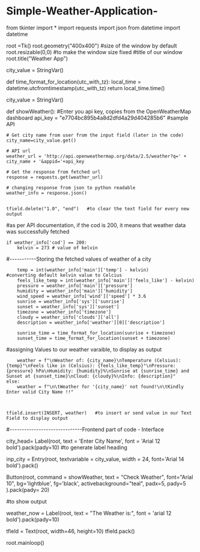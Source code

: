 # Simple-Weather-Application-
from tkinter import *
import requests
import json
from datetime import datetime

root =Tk()
root.geometry("400x400") #size of the window by default
root.resizable(0,0) #to make the window size fixed
#title of our window
root.title("Weather App")
 
 

city_value = StringVar()
 
 
def time_format_for_location(utc_with_tz):
    local_time = datetime.utcfromtimestamp(utc_with_tz)
    return local_time.time()
 
 
city_value = StringVar()
 
def showWeather():
    #Enter you api key, copies from the OpenWeatherMap dashboard
    api_key = "e7704bc895b4a8d2dfd4a29d404285b6"  #sample API
 
    # Get city name from user from the input field (later in the code)
    city_name=city_value.get()
 
    # API url
    weather_url = 'http://api.openweathermap.org/data/2.5/weather?q=' + city_name + '&appid='+api_key
 
    # Get the response from fetched url
    response = requests.get(weather_url)
 
    # changing response from json to python readable 
    weather_info = response.json()
 
 
    tfield.delete("1.0", "end")   #to clear the text field for every new output
 
#as per API documentation, if the cod is 200, it means that weather data was successfully fetched
 
 
    if weather_info['cod'] == 200:
        kelvin = 273 # value of kelvin
 
#-----------Storing the fetched values of weather of a city
 
        temp = int(weather_info['main']['temp'] - kelvin)                                     #converting default kelvin value to Celcius
        feels_like_temp = int(weather_info['main']['feels_like'] - kelvin)
        pressure = weather_info['main']['pressure']
        humidity = weather_info['main']['humidity']
        wind_speed = weather_info['wind']['speed'] * 3.6
        sunrise = weather_info['sys']['sunrise']
        sunset = weather_info['sys']['sunset']
        timezone = weather_info['timezone']
        cloudy = weather_info['clouds']['all']
        description = weather_info['weather'][0]['description']
 
        sunrise_time = time_format_for_location(sunrise + timezone)
        sunset_time = time_format_for_location(sunset + timezone)
 
#assigning Values to our weather varaible, to display as output
         
        weather = f"\nWeather of: {city_name}\nTemperature (Celsius): {temp}°\nFeels like in (Celsius): {feels_like_temp}°\nPressure: {pressure} hPa\nHumidity: {humidity}%\nSunrise at {sunrise_time} and Sunset at {sunset_time}\nCloud: {cloudy}%\nInfo: {description}"
    else:
        weather = f"\n\tWeather for '{city_name}' not found!\n\tKindly Enter valid City Name !!"
 
 
 
    tfield.insert(INSERT, weather)   #to insert or send value in our Text Field to display output
 
 
 
#------------------------------Frontend part of code - Interface
 
 
city_head= Label(root, text = 'Enter City Name', font = 'Arial 12 bold').pack(pady=10) #to generate label heading
 
inp_city = Entry(root, textvariable = city_value,  width = 24, font='Arial 14 bold').pack()
 
 
Button(root, command = showWeather, text = "Check Weather", font="Arial 10", bg='lightblue', fg='black', activebackground="teal", padx=5, pady=5 ).pack(pady= 20)
 
#to show output
 
weather_now = Label(root, text = "The Weather is:", font = 'arial 12 bold').pack(pady=10)
 
tfield = Text(root, width=46, height=10)
tfield.pack()
 
root.mainloop()

